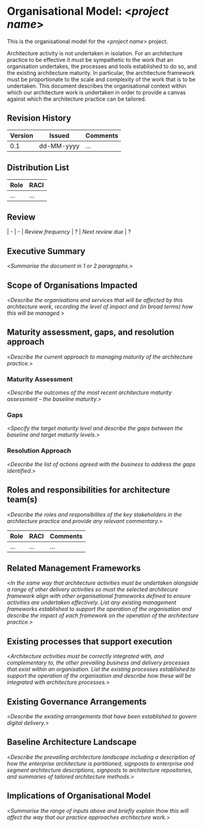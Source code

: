 # Organisational Model: <_project name_>

This is the organisational model for the <_project name_> project.

Architecture activity is not undertaken in isolation. For an architecture practice to be effective it must be sympathetic to the work that an organisation undertakes, the processes and tools established to do so, and the existing architecture maturity. In particular, the architecture framework must be proportionate to the scale and complexity of the work that is to be undertaken. This document describes the organisational context within which our architecture work is undertaken in order to provide a canvas against which the architecture practice can be tailored.

<!--toc max3-->


## Revision History

| Version | Issued     | Comments
| -       | -          | -
|     0.1 | dd-MM-yyyy | …


## Distribution List

| Role | RACI
| -    | -
| …    | …


## Review

| -                  | -
| *Review frequency* | ?
| *Next review due*  | ?


## Executive Summary

<_Summarise the document in 1 or 2 paragraphs._>


## Scope of Organisations Impacted

<_Describe the organisations and services that will be affected by this architecture work, recording the level of impact and (in broad terms) how this will be managed._>


## Maturity assessment, gaps, and resolution approach

<_Describe the current approach to managing maturity of the architecture practice._>

### Maturity Assessment

<_Describe the outcomes of the most recent architecture maturity assessment – the baseline maturity._>

### Gaps

<_Specify the target maturity level and describe the gaps between the baseline and target maturity levels._>

### Resolution Approach

<_Describe the list of actions agreed with the business to address the gaps identified._>


## Roles and responsibilities for architecture team(s)

<_Describe the roles and responsibilites of the key stakeholders in the architecture practice and provide any relevant commentary._>

| Role                         | RACI | Comments |
| -                            | -    | -        |
| …                            | …    | …        |


## Related Management Frameworks

<_In the same way that architecture activities must be undertaken alongside a range of other delivery activities so must the selected architecure framework align with other organisational frameworks defined to ensure activities are undertaken effectively. List any existing management frameworks established to support the operation of the organisation and describe the impact of each framework on the operation of the architecture practice._>


## Existing processes that support execution

<_Architecture activities must be correctly integrated with, and complementary to, the other prevailing business and delivery processes that exist within an organisation. List the existing processes established to support the operation of the organisation and describe how these will be integrated with architecture processes._>


## Existing Governance Arrangements

<_Describe the existing arrangements that have been established to govern digital delivery._>


## Baseline Architecture Landscape

<_Describe the prevailing architecture landscape including a description of how the enterprise architecture is partitioned, signposts to enterprise and segment architecture descriptions, signposts to architecture repositories, and summaries of tailored architecture methods._>


## Implications of Organisational Model

<_Summarise the range of inputs above and briefly explain thow this will affect the way that our practice approaches architecture work._>
